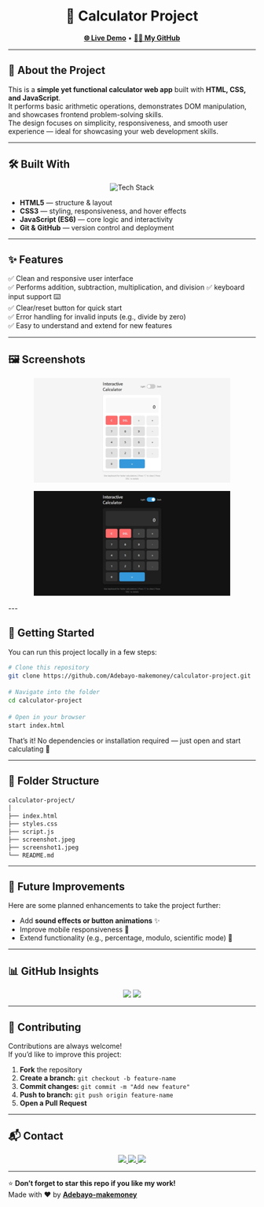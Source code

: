 <h1 align="center">🧮 Calculator Project</h1>

<p align="center">
  <a href="https://adebayo-makemoney.github.io/calculator-project/"><strong>🌐 Live Demo</strong></a> •
  <a href="https://github.com/Adebayo-makemoney"><strong>👨‍💻 My GitHub</strong></a>
</p>

---

## 📖 About the Project

This is a **simple yet functional calculator web app** built with **HTML, CSS, and JavaScript**.  
It performs basic arithmetic operations, demonstrates DOM manipulation, and showcases frontend problem-solving skills.  
The design focuses on simplicity, responsiveness, and smooth user experience — ideal for showcasing your web development skills.

---

## 🛠️ Built With

<p align="center">
  <img src="https://skillicons.dev/icons?i=html,css,javascript,git,github" alt="Tech Stack" />
</p>

- **HTML5** — structure & layout  
- **CSS3** — styling, responsiveness, and hover effects  
- **JavaScript (ES6)** — core logic and interactivity  
- **Git & GitHub** — version control and deployment  

---

## ✨ Features

✅ Clean and responsive user interface  
✅ Performs addition, subtraction, multiplication, and division
✅ keyboard input support ⌨️   
✅ Clear/reset button for quick start  
✅ Error handling for invalid inputs (e.g., divide by zero)  
✅ Easy to understand and extend for new features  

---

## 🖼️ Screenshots

<p align="center">
  <img src="screenshot.jpeg" alt="Calculator Project Screenshot" width="400px" />
</p>

<p align="center">
  <img src="screenshot1.jpeg" alt="Calculator Project Screenshot" width="400px" />
</p>
---

## 🚀 Getting Started

You can run this project locally in a few steps:

```bash
# Clone this repository
git clone https://github.com/Adebayo-makemoney/calculator-project.git

# Navigate into the folder
cd calculator-project

# Open in your browser
start index.html
```

That’s it! No dependencies or installation required — just open and start calculating 🧮

---

## 📂 Folder Structure

```
calculator-project/
│
├── index.html
├── styles.css
├── script.js
├── screenshot.jpeg
├── screenshot1.jpeg
└── README.md
```

---

## 🧠 Future Improvements

Here are some planned enhancements to take the project further:

- Add **sound effects or button animations** ✨  
- Improve mobile responsiveness 📱  
- Extend functionality (e.g., percentage, modulo, scientific mode) 🔢  

---

## 📊 GitHub Insights

<p align="center">
  <img src="https://github-readme-stats.vercel.app/api?username=Adebayo-makemoney&show_icons=true&theme=tokyonight" width="48%"/>
  <img src="https://github-readme-streak-stats.herokuapp.com/?user=Adebayo-makemoney&theme=tokyonight" width="48%"/>
</p>

---

## 🤝 Contributing

Contributions are always welcome!  
If you’d like to improve this project:

1. **Fork** the repository  
2. **Create a branch:** `git checkout -b feature-name`  
3. **Commit changes:** `git commit -m "Add new feature"`  
4. **Push to branch:** `git push origin feature-name`  
5. **Open a Pull Request**

---

## 📬 Contact

<p align="center">
  <a href="https://github.com/Adebayo-makemoney">
    <img src="https://img.shields.io/badge/GitHub-Adebayo--makemoney-black?logo=github&style=for-the-badge" />
  </a>
  <a href="mailto:youremail@example.com">
    <img src="https://img.shields.io/badge/Email-Contact%20Me-blue?logo=gmail&style=for-the-badge" />
  </a>
  <a href="https://adebayo-makemoney.github.io/portfolio-website/">
    <img src="https://img.shields.io/badge/Portfolio-Visit%20Now-green?logo=vercel&style=for-the-badge" />
  </a>
</p>

---

⭐ **Don’t forget to star this repo if you like my work!**  
Made with ❤️ by [**Adebayo-makemoney**](https://github.com/Adebayo-makemoney)
